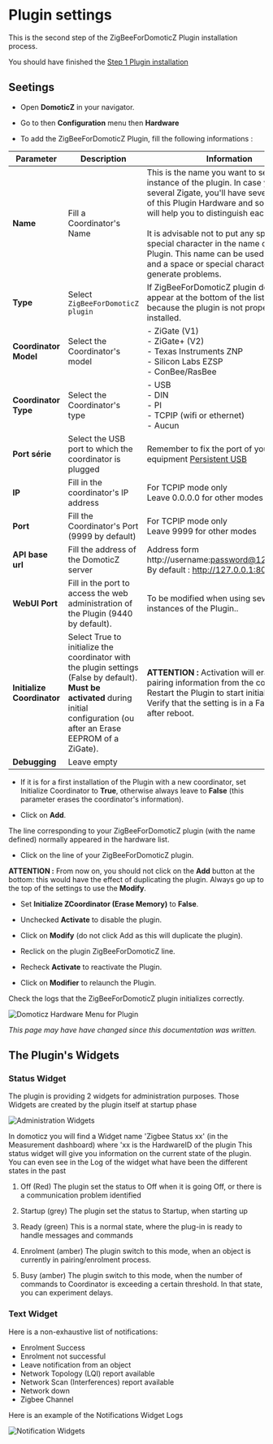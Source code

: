 # Plugin settings

This is the second step of the ZigBeeForDomoticZ Plugin installation process.

You should have finished the [Step 1 Plugin installation](Plugin_Installation.md)



## Seetings

* Open __DomoticZ__ in your navigator.

* Go to then __Configuration__ menu then __Hardware__

* To add the ZigBeeForDomoticZ Plugin, fill the following informations  :

| Parameter    | Description | Information |
| ------------ | ------------------ | ----------- |
| __Name__                  | Fill a Coordinator's Name  | This is the name you want to set for the instance of the plugin. In case you run several Zigate, you'll have several instance of this Plugin Hardware and so the name will help you to distinguish each of them.<br/><br/>It is advisable not to put any space or special character in the name of the Plugin. This name can be used in a URL and a space or special characters can generate problems. |
| __Type__                 | Select `ZigBeeForDomoticZ plugin` | If ZigBeeForDomoticZ plugin does not appear at the bottom of the list, it is because the plugin is not properly installed.
| __Coordinator Model__         | Select the Coordinator's model | - ZiGate (V1)<br/> - ZiGate+ (V2)<br/> - Texas Instruments ZNP<br/> - Silicon Labs EZSP<br/> - ConBee/RasBee|
| __Coordinator  Type__         | Select the Coordinator's type | -  USB<br/>-  DIN<br/>- PI<br/>- TCPIP (wifi or ethernet)<br/>- Aucun|
| __Port série__           | Select the USB port to which the coordinator is plugged | Remember to fix the port of your usb equipment [Persistent USB](https://www.domoticz.com/wiki/PersistentUSBDevices)|
| __IP__                   | Fill in the coordinator's IP address | For TCPIP mode only<br/>Leave 0.0.0.0 for other modes |
| __Port__                 | Fill the Coordinator's Port (9999 by default)| For TCPIP mode only<br/>Leave 9999 for other modes |
| __API base url__ | Fill the address of the DomoticZ server | Address form http://username:password@127.0.0.1:port <br/>By default : http://127.0.0.1:8080 |
| __WebUI Port__| Fill in the port to access the web administration of the Plugin (9440 by default). | To be modified when using several instances of the Plugin.. |
| __Initialize Coordinator__ | Select True to initialize the coordinator with the plugin settings (False by default). <br/>__Must be activated__ during initial configuration (ou after an Erase EEPROM of a ZiGate). | __ATTENTION :__ Activation will erase all pairing information from the coordinator.<br/> Restart the Plugin to start initialization. Verify that the setting is in a False state after reboot. |
| __Debugging__ | Leave empty |

* If it is for a first installation of the Plugin with a new coordinator, set Initialize Coordinator to __True__, otherwise always leave to __False__ (this parameter erases the coordinator's information).

* Click on __Add__.

The line corresponding to your ZigBeeForDomoticZ plugin (with the name defined) normally appeared in the hardware list.

* Click on the line of your ZigBeeForDomoticZ plugin.

__ATTENTION :__ From now on, you should not click on the __Add__ button at the bottom: this would have the effect of duplicating the plugin. Always go up to the top of the settings to use the __Modify__.

* Set __Initialize ZCoordinator (Erase Memory)__ to __False__.

* Unchecked __Activate__ to disable the plugin.

* Click on __Modify__ (do not click Add as this will duplicate the plugin).

* Reclick on the plugin ZigBeeForDomoticZ line.

* Recheck __Activate__ to reactivate the Plugin.

* Click on __Modifier__ to relaunch the Plugin.

Check the logs that the ZigBeeForDomoticZ plugin initializes correctly.

![Domoticz Hardware Menu for Plugin](Images/FR_Plugin-Parametrage.png)

*This page may have have changed since this documentation was written.*


## The Plugin's Widgets

### Status Widget

The plugin is providing 2 widgets for administration purposes. Those Widgets are created by the plugin itself at startup phase

![Administration Widgets](../Images/Widgets_Admin.png)

In domoticz you will find a Widget name 'Zigbee Status xx' (in the Measurement dashboard) where 'xx is the HardwareID of the plugin
This status widget will give you information on the current state of the plugin. You can even see in the Log of the widget what have been the different states in the past

1. Off (Red)
The plugin set the status to Off when it is going Off, or there is a communication problem identified

1. Startup (grey)
The plugin set the status to Startup, when starting up

1. Ready (green)
This is a normal state, where the plug-in is ready to handle messages and commands

1. Enrolment (amber)
The plugin switch to this mode, when an object is currently in pairing/enrolment process.

1. Busy (amber)
The plugin switch to this mode, when the number of commands to Coordinator is exceeding a certain threshold. In that state, you can experiment delays.

### Text Widget

Here is a non-exhaustive list of notifications:

* Enrolment Success
* Enrolment not successful
* Leave notification from an object
* Network Topology (LQI) report available
* Network Scan (Interferences) report available
* Network down
* Zigbee Channel

Here is an example of the Notifications Widget Logs

![Notification Widgets](../Images/Widget_Notifications.png)
